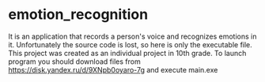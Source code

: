 # emotion_recognition
It is an application that records a person's voice and recognizes emotions in it. Unfortunately the source code is lost, so here is only the executable file. This project was created as an individual project in 10th grade.
To launch program you should download files from https://disk.yandex.ru/d/9XNpb0oyaro-7g and execute main.exe
